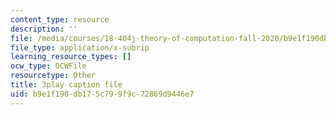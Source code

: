 ```yaml
---
content_type: resource
description: ''
file: /media/courses/18-404j-theory-of-computation-fall-2020/b9e1f190db175c799f9c72869d9446e7_MGqoLm2aAgc.vtt
file_type: application/x-subrip
learning_resource_types: []
ocw_type: OCWFile
resourcetype: Other
title: 3play caption file
uid: b9e1f190-db17-5c79-9f9c-72869d9446e7
---
```

